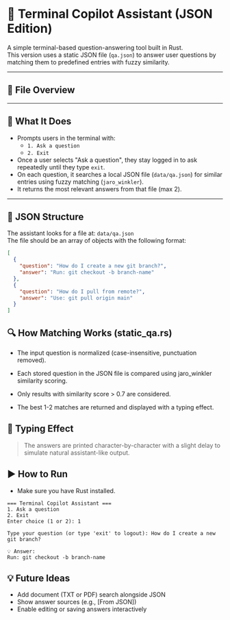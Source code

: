 # 🧠 Terminal Copilot Assistant (JSON Edition)

A simple terminal-based question-answering tool built in Rust.  
This version uses a static JSON file (`qa.json`) to answer user questions by matching them to predefined entries with fuzzy similarity.

---

## 📁 File Overview


---

## 🧩 What It Does

- Prompts users in the terminal with:
  - `1. Ask a question`
  - `2. Exit`
- Once a user selects "Ask a question", they stay logged in to ask repeatedly until they type `exit`.
- On each question, it searches a local JSON file (`data/qa.json`) for similar entries using fuzzy matching (`jaro_winkler`).
- It returns the most relevant answers from that file (max 2).

---

## 🧠 JSON Structure

The assistant looks for a file at: `data/qa.json`  
The file should be an array of objects with the following format:

```json
[
  {
    "question": "How do I create a new git branch?",
    "answer": "Run: git checkout -b branch-name"
  },
  {
    "question": "How do I pull from remote?",
    "answer": "Use: git pull origin main"
  }
]
```
## 🔍 How Matching Works (static_qa.rs)
- The input question is normalized (case-insensitive, punctuation removed).

- Each stored question in the JSON file is compared using jaro_winkler similarity scoring.

- Only results with similarity score > 0.7 are considered.

- The best 1-2 matches are returned and displayed with a typing effect.

## 🧵 Typing Effect
> The answers are printed character-by-character with a slight delay to simulate natural assistant-like output.

## ▶️ How to Run
- Make sure you have Rust installed.

```
=== Terminal Copilot Assistant ===
1. Ask a question
2. Exit
Enter choice (1 or 2): 1

Type your question (or type 'exit' to logout): How do I create a new git branch?

💡 Answer:
Run: git checkout -b branch-name
```

## 💡 Future Ideas
- Add document (TXT or PDF) search alongside JSON
- Show answer sources (e.g., [From JSON])
- Enable editing or saving answers interactively

